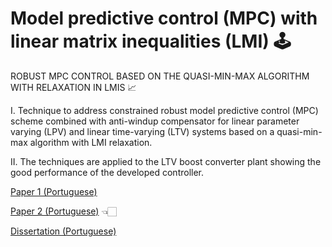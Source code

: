 # Model predictive control (MPC) with linear matrix inequalities (LMI) 🕹
ROBUST MPC CONTROL BASED ON THE QUASI-MIN-MAX ALGORITHM WITH RELAXATION IN LMIS 📈

  I. Technique to address constrained robust model predictive control (MPC) scheme combined with anti-windup compensator for linear parameter varying (LPV) and linear time-varying (LTV) systems based on a quasi-min-max algorithm with LMI relaxation. 
  
  II. The techniques are applied to the LTV boost converter plant showing the good performance of the developed controller.

[Paper 1 (Portuguese)](https://www.sba.org.br/open_journal_systems/index.php/sba/article/view/181/153)

[Paper 2 (Portuguese)](https://ieeexplore.ieee.org/document/9082915) 👈🏻

[Dissertation (Portuguese) ](https://ppgee.ufersa.edu.br/wp-content/uploads/sites/61/2019/08/Disserta%C3%A7%C3%A3o-Rosana-Cibely.pdf)

